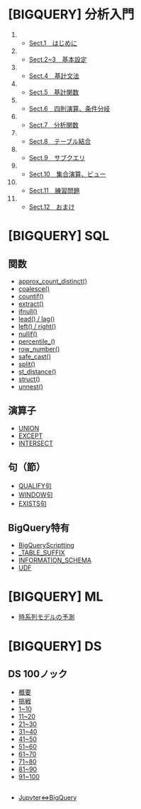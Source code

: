 # [BIGQUERY] 分析入門
1. - [Sect.1　はじめに](google_bigquery)
2. - [Sect.2~3　基本設定](google_bigquery_2_3)
3. - [Sect.4　基計文法](google_bigquery_4)
4. - [Sect.5　基計関数](google_bigquery_5)
5. - [Sect.6　四則演算、条件分岐](google_bigquery_6)
6. - [Sect.7　分析関数](google_bigquery_7)
7. - [Sect.8　テーブル結合](google_bigquery_8)
8. - [Sect.9　サブクエリ](google_bigquery_9)
9. - [Sect.10　集合演算、ビュー](google_bigquery_10)
10. - [Sect.11　練習問題](google_bigquery_11)
11. - [Sect.12　おまけ](google_bigquery_12)


# [BIGQUERY] SQL
## 関数
+ [approx_count_distinct()](sql_approx_count_distinct)
+ [coalesce()](sql_coalesce)
+ [countif()](sql_countif)
+ [extract()](sql_extract)
+ [ifnull()](sql_ifnull)
+ [lead() / lag()](sql_lead_lag)
+ [left() / right()](sql_left_right)
+ [nullif()](sql_nullif)
+ [percentile_()](sql_percentile)
+ [row_number()](sql_row_number)
+ [safe_cast()](sql_safe_cast)
+ [split()](sql_split)
+ [st_distance()](sql_st_distance)
+ [struct()](sql_struct)
+ [unnest()](sql_unnest)

## 演算子
+ [UNION](sql_union)
+ [EXCEPT](sql_except)
+ [INTERSECT](sql_intersect)

## 句（節）
+ [QUALIFY句](sql_qualify)
+ [WINDOW句](sql_window)
+ [EXISTS句](sql_exists)

## BigQuery特有
+ [BigQueryScriptting](sql_bqscripting)
+ [_TABLE_SUFFIX](sql_table_suffix)
+ [INFORMATION_SCHEMA](sql_information_schema)
+ [UDF](sql_udf)


# [BIGQUERY] ML
+ [時系列モデルの予測](ml_time_series)


# [BIGQUERY] DS
## DS 100ノック
+ [概要](ds_100knock)
+ [挑戦](ds_100knock_sql)
+ [1~10]()
+ [11~20]()
+ [21~30]()
+ [31~40]()
+ [41~50]()
+ [51~60]()
+ [61~70]()
+ [71~80]()
+ [81~90]()
+ [91~100]()


## 
+ [Jupyter⇔BigQuery](ds_jupyter_bigquery)

